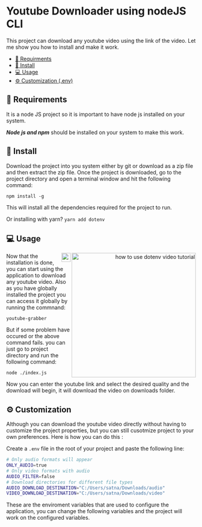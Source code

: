 # Youtube Downloader using nodeJS CLI

This project can download any youtube video using the link of the video. Let me show you how to install and make it work.

* [📝 Requirments](#-Requirements)
* [🌱 Install](#-install)
* [💻 Usage](#-usage)
* [⚙️ Customization (.env)](#-Customization)


## 📝 Requirements

It is a node JS project so it is important to have node js installed on your system.

 ***Node js and npm*** should be installed on your system to make this work.




## 🌱 Install

Download the project into you system either by git or download as a zip file and then extract the zip file. Once the project is downloaded, go to the project directory and open a terminal window and hit the following command:

```
npm install -g
```
This will install all the dependencies required for the project to run.


Or installing with yarn? `yarn add dotenv`

## 💻 Usage

<a href="https://www.youtube.com/watch?v=YtkZR0NFd1g">
<div align="right">
<img src="https://img.youtube.com/vi/YtkZR0NFd1g/hqdefault.jpg" alt="how to use dotenv video tutorial" align="right" width="330" />
<img src="https://simpleicons.vercel.app/youtube/ff0000" alt="youtube/@dotenvorg" align="right" width="24" />
</div>
</a>

Now that the installation is done, you can start using the application to download any youtube video. Also as you have globally installed the project you can access it globally by running the commnand:

```
youtube-grabber
```

But if some problem have occured or the above command fails. you can just go to project directory and run the following command:
```
node ./index.js
```

Now you can enter the youtube link and select the desired quality and the download will begin, it will download the video on downloads folder.


## ⚙️ Customization

Although you can download the youtube video directly without having to customize the project properties, but you can still cusotmize project to your own preferences. Here is how you can do this :


Create a `.env` file in the root of your project and paste the following line:

```bash
# Only audio formats will appear
ONLY_AUDIO=true
# Only video formats with audio
AUDIO_FILTER=false
# Download directories for different file types
AUDIO_DOWNLOAD_DESTINATION="C:/Users/satna/Downloads/audio"
VIDEO_DOWNLOAD_DESTINATION="C:/Users/satna/Downloads/video"
```

These are the enviroment variables that are used to configure the application, you can change the following variables and the project will work on the configured variables.
